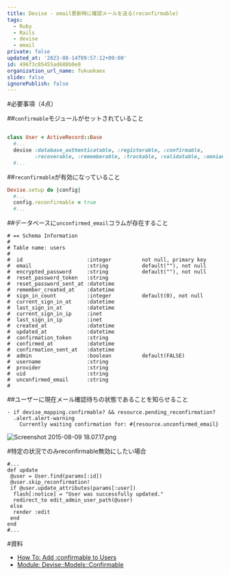 ```yaml
---
title: Devise - email更新時に確認メールを送る(reconfirmable)
tags:
  - Ruby
  - Rails
  - devise
  - email
private: false
updated_at: '2023-08-14T09:57:12+09:00'
id: 496f3c85455ad688b0e0
organization_url_name: fukuokaex
slide: false
ignorePublish: false
---
```

#必要事項（4点）

##`confirmable`モジュールがセットされていること

```rb:/app/models/user.rb

class User < ActiveRecord::Base
  #...
  devise :database_authenticatable, :registerable, :confirmable,
         :recoverable, :rememberable, :trackable, :validatable, :omniauthable
  #...
```

##`reconfirmable`が有効になっていること

```rb:/config/initializers/devise.rb
Devise.setup do |config|
  #...
  config.reconfirmable = true
  #...
```

##データベースに`unconfirmed_email`コラムが存在すること

```
# == Schema Information
#
# Table name: users
#
#  id                     :integer          not null, primary key
#  email                  :string           default(""), not null
#  encrypted_password     :string           default(""), not null
#  reset_password_token   :string
#  reset_password_sent_at :datetime
#  remember_created_at    :datetime
#  sign_in_count          :integer          default(0), not null
#  current_sign_in_at     :datetime
#  last_sign_in_at        :datetime
#  current_sign_in_ip     :inet
#  last_sign_in_ip        :inet
#  created_at             :datetime
#  updated_at             :datetime
#  confirmation_token     :string
#  confirmed_at           :datetime
#  confirmation_sent_at   :datetime
#  admin                  :boolean          default(FALSE)
#  username               :string
#  provider               :string
#  uid                    :string
#  unconfirmed_email      :string
#
```

##ユーザーに現在メール確認待ちの状態であることを知らせること

```haml:
- if devise_mapping.confirmable? && resource.pending_reconfirmation?
  .alert.alert-warning
    Currently waiting confirmation for: #{resource.unconfirmed_email}
```
![Screenshot 2015-08-09 18.07.17.png](https://qiita-image-store.s3.amazonaws.com/0/82804/a466afec-96e9-65e7-f766-e4d2a3ebfd6c.png)

#特定の状況でのみreconfirmable無効にしたい場合

```rb:例
#...
def update
 @user = User.find(params[:id])
 @user.skip_reconfirmation!
 if @user.update_attributes(params[:user])
  flash[:notice] = "User was successfully updated."
  redirect_to edit_admin_user_path(@user)
 else
  render :edit
 end
end
#...
```

#資料

- [How To: Add :confirmable to Users](https://github.com/plataformatec/devise/wiki/How-To:-Add-:confirmable-to-Users)
- [Module: Devise::Models::Confirmable](http://www.rubydoc.info/github/plataformatec/devise/Devise/Models/Confirmable)
